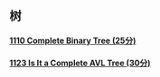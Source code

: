 


## 树
#### [1110 Complete Binary Tree (25分)](https://github.com/xiean927/code/blob/master/PAT/%E7%94%B2%E7%BA%A7/ch09/9.5%20%E5%B9%B3%E8%A1%A1%E4%BA%8C%E5%8F%89%E6%A0%91%EF%BC%88AVL%E6%A0%91%EF%BC%89.md)
#### [1123 Is It a Complete AVL Tree (30分)](https://github.com/xiean927/code/blob/master/PAT/%E7%94%B2%E7%BA%A7/ch09/9.5%20%E5%B9%B3%E8%A1%A1%E4%BA%8C%E5%8F%89%E6%A0%91%EF%BC%88AVL%E6%A0%91%EF%BC%89.md)


